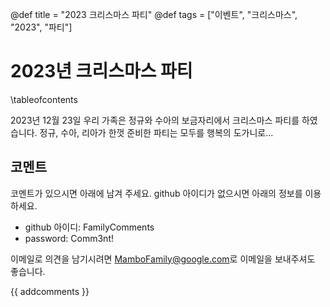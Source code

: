 @def title = "2023 크리스마스 파티"
@def tags = ["이벤트", "크리스마스", "2023", "파티"]

# 2023년 크리스마스 파티

\tableofcontents <!-- you can use \toc as well -->

2023년 12월 23일 우리 가족은 정규와 수아의 보금자리에서 크리스마스 파티를 하였습니다.
정규, 수아, 리아가 한껏 준비한 파티는 모두를 행복의 도가니로...

## 코멘트

코멘트가 있으시면 아래에 남겨 주세요. github 아이디가 없으시면 아래의 정보를 이용하세요.

* github 아이디: FamilyComments
* password: Comm3nt!

이메일로 의견을 남기시려면 [MamboFamily@google.com](mailto:MamboFamily@google.com)로 이메일을 보내주셔도 좋습니다.

{{ addcomments }}